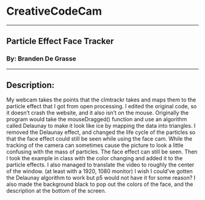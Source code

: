 # CreativeCodeCam

---

## Particle Effect Face Tracker
### By: Branden De Grasse

---

## Description:

 

My webcam takes the points that the clmtrackr takes and maps them to the particle effect that I got from open processing. I edited the original code, so it doesn’t crash the website, and it also isn’t on the mouse. Originally the program would take the mouseDragged() function and use an algorithm called Delaunay to make it look like ice by mapping the data into triangles. I removed the Delaunay effect, and changed the life cycle of the particles so that the face effect could still be seen while using the face cam. While the tracking of the camera can sometimes cause the picture to look a little confusing with the mass of particles. The face effect can still be seen. Then I took the example in class with the color changing and added it to the particle effects. I also managed to translate the video to roughly the center of the window. (at least with a 1920, 1080 monitor) I wish I could’ve gotten the Delaunay algorithm to work but p5 would not have it for some reason? I also made the background black to pop out the colors of the face, and the description at the bottom of the screen.  
